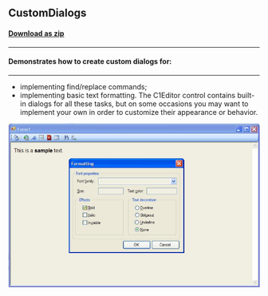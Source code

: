 ## CustomDialogs
#### [Download as zip](https://grapecity.github.io/DownGit/#/home?url=https://github.com/GrapeCity/ComponentOne-WinForms-Samples/tree/master/NetFramework\XHtmlEditor\CS\CustomDialogs)
____
#### Demonstrates how to create custom dialogs for:
____

* implementing find/replace commands;
* implementing basic text formatting.
The C1Editor control contains built-in dialogs for all these tasks, but on some occasions you may want to implement your own in order to customize their appearance or behavior.

![screenshot](screenshot.PNG)
